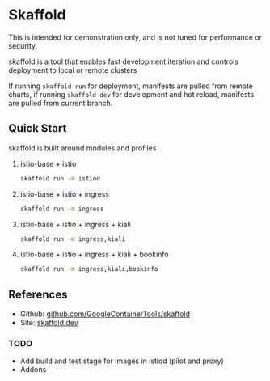 # Skaffold

This is intended for demonstration only, and is not tuned for performance or security.

skaffold is a tool that enables fast development iteration and controls deployment to local or remote clusters

If running `skaffold run` for deployment, manifests are pulled from remote charts, if running `skaffold dev` for development and hot reload, manifests are pulled from current branch.

## Quick Start

skaffold is built around modules and profiles

1) istio-base + istio

    ```bash
    skaffold run -m istiod
    ```

2) istio-base + istio + ingress

    ```bash
    skaffold run -m ingress
    ```

3) istio-base + istio + ingress + kiali

    ```bash
    skaffold run -m ingress,kiali
    ```

4) istio-base + istio + ingress + kiali + bookinfo

    ```bash
    skaffold run -m ingress,kiali,bookinfo
    ```

## References

- Github: [github.com/GoogleContainerTools/skaffold](https://github.com/GoogleContainerTools/skaffold)
- Site: [skaffold.dev](https://skaffold.dev/)

### TODO

- Add build and test stage for images in istiod (pilot and proxy)
- Addons
